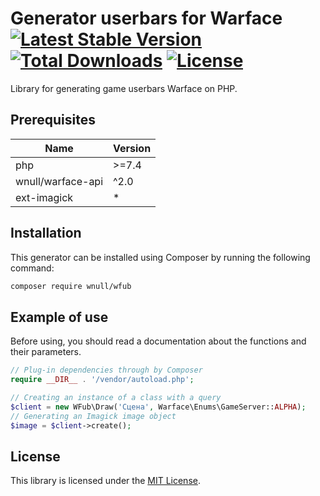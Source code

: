 # Generator userbars for Warface [![Latest Stable Version](https://poser.pugx.org/wnull/userbars-warface-generator/v)](//packagist.org/packages/wnull/userbars-warface-generator) [![Total Downloads](https://poser.pugx.org/wnull/userbars-warface-generator/downloads)](//packagist.org/packages/wnull/userbars-warface-generator) [![License](https://poser.pugx.org/wnull/userbars-warface-generator/license)](//packagist.org/packages/wnull/userbars-warface-generator)

Library for generating game userbars Warface on PHP.

## Prerequisites

| Name               | Version |
|  ---               |   ---   |
| php                | \>=7.4  |
| wnull/warface-api  |  ^2.0   |
| ext-imagick        |    *    |

## Installation

This generator can be installed using Composer by running the following command:

```sh
composer require wnull/wfub
```

## Example of use

Before using, you should read a documentation about the functions and their parameters. 

```php
// Plug-in dependencies through by Composer
require __DIR__ . '/vendor/autoload.php';

// Creating an instance of a class with a query
$client = new WFub\Draw('Сцена', Warface\Enums\GameServer::ALPHA);
// Generating an Imagick image object
$image = $client->create();
```

## License

This library is licensed under the [MIT License](https://github.com/wnull/warface-api/blob/master/LICENSE).
